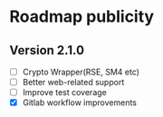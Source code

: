 # Roadmap publicity

## Version 2.1.0

- [ ] Crypto Wrapper(RSE, SM4 etc)
- [ ] Better web-related support
- [ ] Improve test coverage
- [x] Gitlab workflow improvements